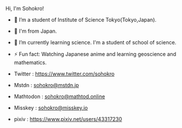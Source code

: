 Hi, I'm Sohokro!

- 🔭 I’m a student of Institute of Science Tokyo(Tokyo,Japan).

- 🗾 I'm from Japan.

- 🌱 I’m currently learning science. I'm a student of school of science.

- ⚡ Fun fact: Watching Japanese anime and learning geoscience and mathematics.

- Twitter : https://www.twitter.com/sohokro

- Mstdn : sohokro@mstdn.jp

- Mathtodon : sohokro@mathtod.online

- Misskey : sohokro@misskey.io

- pixiv : https://www.pixiv.net/users/43317230
